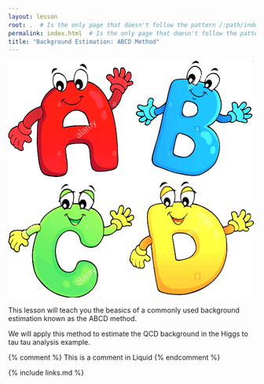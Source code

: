 ```yaml
---
layout: lesson
root: .  # Is the only page that doesn't follow the pattern /:path/index.html
permalink: index.html  # Is the only page that doesn't follow the pattern /:path/index.html
title: "Background Estimation: ABCD Method"
---
```

![](assets/img/abcd_letters.png)

This lesson will teach you the beasics of a commonly used background estimation known as the ABCD method.

We will apply this method to estimate the QCD background in the Higgs to tau tau analysis example.

<!-- this is an html comment -->

{% comment %} This is a comment in Liquid {% endcomment %}

{% include links.md %}
